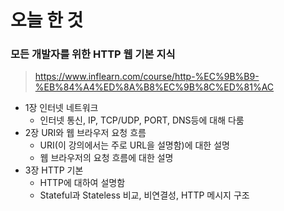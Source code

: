 # 오늘 한 것

### 모든 개발자를 위한 HTTP 웹 기본 지식
> https://www.inflearn.com/course/http-%EC%9B%B9-%EB%84%A4%ED%8A%B8%EC%9B%8C%ED%81%AC

- 1장 인터넷 네트워크
    - 인터넷 통신, IP, TCP/UDP, PORT, DNS등에 대해 다룸
- 2장 URI와 웹 브라우저 요청 흐름
    - URI(이 강의에서는 주로 URL을 설명함)에 대한 설명
    - 웹 브라우저의 요청 흐름에 대한 설명
- 3장 HTTP 기본
    - HTTP에 대하여 설명함
    - Stateful과 Stateless 비교, 비연결성, HTTP 메시지 구조

